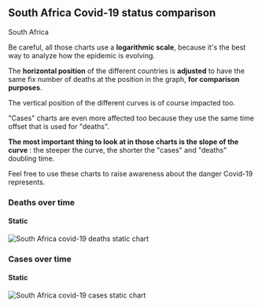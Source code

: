 ## South Africa Covid-19 status comparison 

South Africa



Be careful, all those charts use a **logarithmic scale**, because it's the best way to analyze how the epidemic is evolving.
 
The **horizontal position** of the different countries is **adjusted** to have the same fix number of deaths at the position in the graph, **for comparison purposes**.

The vertical position of the different curves is of course impacted too.

"Cases" charts are even more affected too because they use the same time offset that is used for "deaths".

**The most important thing to look at in those charts is the slope of the curve** : the steeper the curve, the shorter the "cases" and "deaths" doubling time.

Feel free to use these charts to raise awareness about the danger Covid-19 represents. 


 
### Deaths over time
 
#### Static
![South Africa covid-19 deaths static chart](https://raw.githubusercontent.com/madlag/coronavirus_study/master/notebooks/graphs/2020-03-29/countries/South_Africa/2020-03-29_South_Africa_deaths.png "South Africa covid-19 deaths static chart")   

 
### Cases over time
 
#### Static
![South Africa covid-19 cases static chart](https://raw.githubusercontent.com/madlag/coronavirus_study/master/notebooks/graphs/2020-03-29/countries/South_Africa/2020-03-29_South_Africa_cases.png "South Africa covid-19 cases static chart")   

